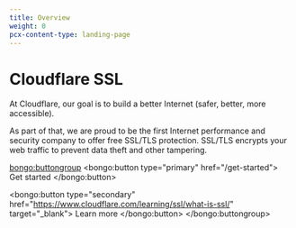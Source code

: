 ```yaml
---
title: Overview
weight: 0
pcx-content-type: landing-page
---
```


# Cloudflare SSL

At Cloudflare, our goal is to build a better Internet (safer, better, more accessible).

As part of that, we are proud to be the first Internet performance and security company to offer free SSL/TLS protection. SSL/TLS encrypts your web traffic to prevent data theft and other tampering.

<bongo:buttongroup>
  <bongo:button type="primary" href="/get-started">
    Get started
  </bongo:button>

  <bongo:button type="secondary" href="https://www.cloudflare.com/learning/ssl/what-is-ssl/" target="_blank">
    Learn more
  </bongo:button>
</bongo:buttongroup>
